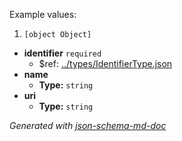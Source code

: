 Example values: 

 1. `[object Object]`
 - <b id="#/properties/identifier">identifier</b> `required`
	 - &#36;ref: [../types/IdentifierType.json](#..typesidentifiertype.json)
 - <b id="#/properties/name">name</b>
	 - **Type:** `string`
 - <b id="#/properties/uri">uri</b>
	 - **Type:** `string`

_Generated with [json-schema-md-doc](https://brianwendt.github.io/json-schema-md-doc/)_